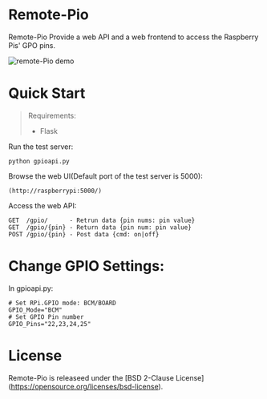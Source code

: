 # Remote-Pio
Remote-Pio Provide a web API and a web frontend to access the Raspberry Pis' GPO pins.

![remote-Pio demo](https://cloud.githubusercontent.com/assets/18475968/17454271/f173c7aa-5bc1-11e6-874a-c4f5e629dfc6.png)

# Quick Start
> Requirements:
> * Flask

Run the test server:
```
python gpioapi.py
```

Browse the web UI(Default port of the test server is 5000):
```
(http://raspberrypi:5000/)
```

Access the web API:
```
GET  /gpio/      - Retrun data {pin nums: pin value}
GET  /gpio/{pin} - Return data {pin num: pin value}
POST /gpio/{pin} - Post data {cmd: on|off}
```

# Change GPIO Settings:
In gpioapi.py:
```
# Set RPi.GPIO mode: BCM/BOARD
GPIO_Mode="BCM"
# Set GPIO Pin number
GPIO_Pins="22,23,24,25"
```

# License
Remote-Pio is releaseed under the [BSD 2-Clause License] (https://opensource.org/licenses/bsd-license). 
